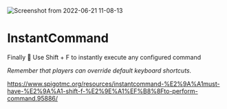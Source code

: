 ![Screenshot from 2022-06-21 11-08-13](https://user-images.githubusercontent.com/64419373/174766232-bf4ff9bc-a76f-464b-ba4b-df1383b10165.png)

# InstantCommand
Finally 🎉 Use Shift + F to instantly execute any configured command

*Remember that players can override default keyboard shortcuts.*

https://www.spigotmc.org/resources/instantcommand-%E2%9A%A1must-have-%E2%9A%A1-shift-f-%E2%9E%A1%EF%B8%8Fto-perform-command.95886/
